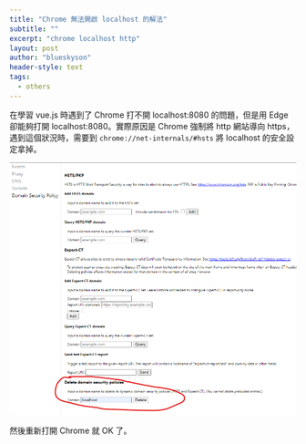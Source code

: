 ```yaml
---
title: "Chrome 無法開啟 localhost 的解法"
subtitle: ""
excerpt: "chrome localhost http"
layout: post
author: "blueskyson"
header-style: text
tags:
  - others
---
```


在學習 vue.js 時遇到了 Chrome 打不開 localhost:8080 的問題，但是用 Edge 卻能夠打開 localhost:8080。實際原因是 Chrome 強制將 http 網站導向 https，遇到這個狀況時，需要到 `chrome://net-internals/#hsts` 將 localhost 的安全設定拿掉。

![](https://raw.githubusercontent.com/blueskyson/image-host/master/2022/chrome-hsts.png)

然後重新打開 Chrome 就 OK 了。
